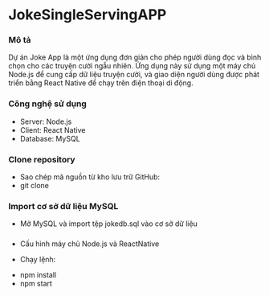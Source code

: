 # JokeSingleServingAPP

### Mô tả

Dự án Joke App là một ứng dụng đơn giản cho phép người dùng đọc và bình chọn cho các truyện cười ngẫu nhiên. Ứng dụng này sử dụng một máy chủ Node.js để cung cấp dữ liệu truyện cười, và giao diện người dùng được phát triển bằng React Native để chạy trên điện thoại di động.

### Công nghệ sử dụng

- Server: Node.js
- Client: React Native
- Database: MySQL

### Clone repository

- Sao chép mã nguồn từ kho lưu trữ GitHub:
- git clone <link-to-repository>

### Import cơ sở dữ liệu MySQL

- Mở MySQL và import tệp jokedb.sql vào cơ sở dữ liệu

###

- Cấu hình máy chủ Node.js và ReactNative

* Chạy lệnh:

- npm install
- npm start

